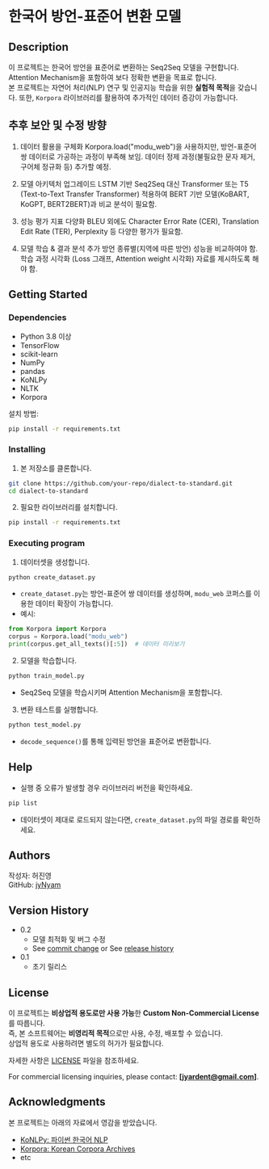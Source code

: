 # 한국어 방언-표준어 변환 모델

## Description
이 프로젝트는 한국어 방언을 표준어로 변환하는 Seq2Seq 모델을 구현합니다. Attention Mechanism을 포함하여 보다 정확한 변환을 목표로 합니다.  
본 프로젝트는 자연어 처리(NLP) 연구 및 인공지능 학습을 위한 **실험적 목적**을 갖습니다. 또한, `Korpora` 라이브러리를 활용하여 추가적인 데이터 증강이 가능합니다.


## 추후 보안 및 수정 방향
1. 데이터 활용을 구체화
Korpora.load("modu_web")을 사용하지만, 방언-표준어 쌍 데이터로 가공하는 과정이 부족해 보임. 데이터 정제 과정(불필요한 문자 제거, 구어체 정규화 등) 추가할 예정.

2. 모델 아키텍처 업그레이드
LSTM 기반 Seq2Seq 대신 Transformer 또는 T5 (Text-to-Text Transfer Transformer) 적용하여 BERT 기반 모델(KoBART, KoGPT, BERT2BERT)과 비교 분석이 필요함.

3. 성능 평가 지표 다양화
BLEU 외에도 Character Error Rate (CER), Translation Edit Rate (TER), Perplexity 등 다양한 평가가 필요함.

4. 모델 학습 & 결과 분석 추가
방언 종류별(지역에 따른 방언) 성능을 비교하여야 함.
학습 과정 시각화 (Loss 그래프, Attention weight 시각화) 자료를 제시하도록 해야 함.

## Getting Started

### Dependencies
* Python 3.8 이상
* TensorFlow
* scikit-learn
* NumPy
* pandas
* KoNLPy
* NLTK
* Korpora

설치 방법:
```bash
pip install -r requirements.txt
```

### Installing
1. 본 저장소를 클론합니다.
```bash
git clone https://github.com/your-repo/dialect-to-standard.git
cd dialect-to-standard
```
2. 필요한 라이브러리를 설치합니다.
```bash
pip install -r requirements.txt
```

### Executing program
1. 데이터셋을 생성합니다.
```python
python create_dataset.py
```
   - `create_dataset.py`는 방언-표준어 쌍 데이터를 생성하며, `modu_web` 코퍼스를 이용한 데이터 확장이 가능합니다.
   - 예시:
   ```python
   from Korpora import Korpora
   corpus = Korpora.load("modu_web")
   print(corpus.get_all_texts()[:5])  # 데이터 미리보기
   ```

2. 모델을 학습합니다.
```python
python train_model.py
```
   - Seq2Seq 모델을 학습시키며 Attention Mechanism을 포함합니다.

3. 변환 테스트를 실행합니다.
```python
python test_model.py
```
   - `decode_sequence()`를 통해 입력된 방언을 표준어로 변환합니다.

## Help
* 실행 중 오류가 발생할 경우 라이브러리 버전을 확인하세요.
```bash
pip list
```
* 데이터셋이 제대로 로드되지 않는다면, `create_dataset.py`의 파일 경로를 확인하세요.

## Authors
작성자: 허진영  
GitHub: [jyNyam](https://github.com/jyNyam)

## Version History
* 0.2
    * 모델 최적화 및 버그 수정
    * See [commit change]() or See [release history]()
* 0.1
    * 초기 릴리스

## License
이 프로젝트는 **비상업적 용도로만 사용 가능**한 **Custom Non-Commercial License**를 따릅니다.  
즉, 본 소프트웨어는 **비영리적 목적**으로만 사용, 수정, 배포할 수 있습니다.  
상업적 용도로 사용하려면 별도의 허가가 필요합니다.  

자세한 사항은 [LICENSE](./LICENSE) 파일을 참조하세요.  

For commercial licensing inquiries, please contact: **[jyardent@gmail.com]**.

## Acknowledgments
본 프로젝트는 아래의 자료에서 영감을 받았습니다.
* [KoNLPy: 파이썬 한국어 NLP](https://konlpy.org/ko/latest/)
* [Korpora: Korean Corpora Archives](https://ko-nlp.github.io/Korpora/)
* etc
```


